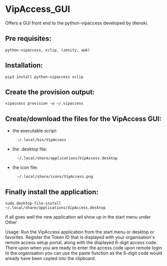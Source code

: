 # VipAccess_GUI
Offers a GUI front end to the  python-vipaccess developed by dlenski.

## Pre requisites:

	python-vipaccess, xclip, (zenity, awk)

## Installation:

	pip3 install python-vipaccess xclip

## Create the provision output:

	vipaccess provision -o ~/.vipaccess

## Create/download the files for the VipAccess GUI:

- the executable script:

		~/.local/bin/VipAccess
	
- the .desktop file:

		~/.local/share/applications/VipAccess.desktop
	
- the icon file:

		~/.local/share/icons/VipAccess.png
	
## Finally install the application:

	sudo desktop-file-install ~/.local/share/applications/VipAccess.desktop

If all goes well the new application wil show up in the start menu under Other

Usage: Run the VipAccess application from the start menu or desktop or favorites. Register the Token ID that is displayed with your organisation's remote access setup portal, along with the displayed 6-digit access code. There upon when you are ready to enter the access code upon remote login to the organisation you can use the paste function as the 6-digit code would aready have been copied into the clipboard.

